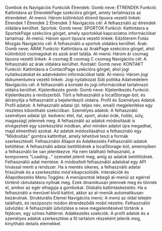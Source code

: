 Gombok és Navigációs Funkciók
Étrendek:
Gomb neve: ÉTRENDEK
Funkció: Kattintásra az ÉtrendekPage szekcióra görget, amely tartalmazza az étrendeket.
Al-menü: Három különböző étrend típusra vezető linkek:
Étrendek 1
Étrendek 2
Étrendek 3
Navigációs cél: A felhasználó az étrendek oldalára kerülhet.
Sportok:
Gomb neve: SPORTOK
Funkció: Kattintásra a SportokPage szekcióra görget, amely sportokkal kapcsolatos információkat tartalmaz.
Al-menü: Három sport típusra vezető linkek:
Edzőterem
Futás
Mozgás
Navigációs cél: A felhasználó a sportok oldalára kerülhet.
Árak:
Gomb neve: ÁRAK
Funkció: Kattintásra az ArakPage szekcióra görget, ahol különböző csomagokat és azok árait találja.
Al-menü: Három ár csomag típusra vezető linkek:
A csomag
B csomag
C csomag
Navigációs cél: A felhasználó az árak oldalára kerülhet.
Kontakt:
Gomb neve: KONTAKT
Funkció: Kattintásra a ContactPage szekcióra görget, ahol jogi nyilatkozatokat és adatvédelmi információkat talál.
Al-menü: Három jogi dokumentumra vezető linkek:
Jogi nyilatkozat
Süti politika
Adatvédelem
Navigációs cél: A felhasználó a kontakt és jogi információkat tartalmazó oldalra kerülhet.
Kijelentkezés gomb:
Gomb neve: Kijelentkezés
Funkció: Kijelentkezés a rendszerből. Törli a felhasználót a localStorage-ból, és átirányítja a felhasználót a bejelentkező oldalra.
Profil és Személyes Adatok
Profil adatok:
A felhasználó adatai (pl. teljes név, email) megjelenítése egy részletes kibontható szekcióban.
Személyes adatok:
A felhasználó személyes adatai (pl. kedvenc étel, ital, sport, alvási órák, hobbi, súly, magasság) jelennek meg.
A felhasználó az adatok módosítását is elvégezheti egy szerkesztési módban, ahol minden adatot újra megadhat, majd elmentheti azokat.
Az adatok módosításához a felhasználó egy "Módosítás" gombra kattinthat, amely lehetővé teszi a formák szerkesztését.
Felhasználói Állapot és Adatkezelés
Felhasználói adatok betöltése:
A felhasználó adatai betöltődnek a localStorage-ból, amennyiben a felhasználó be van jelentkezve. Ha nem található felhasználó, a komponens "Loading..." üzenetet jelenít meg, amíg az adatok betöltődnek.
Felhasználói adat mentése:
A módosított felhasználói adatokat egy API hívással menti a rendszer. Ha a mentés sikeres, a felhasználó adatai frissülnek és a szerkesztési mód kikapcsolódik.
Interakciók és Állapotkezelés
Menu Toggles:
A menüpontok lebegő al-menüi az egérrel történő rámutatásra nyílnak meg. Ezek dinamikusan jelennek meg és tűnnek el, amikor az egér elhagyja a gombokat.
Globális kattintáskezelés:
Ha a felhasználó a menüvel kívül kattint, akkor az al-menük automatikusan bezárulnak.
Strukturális Elemei
Navigációs menü:
A menü az oldal tetején található, és reszponzív módon átrendeződik mobil nézetre.
Felhasználói üdvözlés:
A felhasználó üdvözlése a neve megjelenítésével történik a fejlécen, egy színes háttérrel.
Adatkezelés szekciók:
A profil adatok és a személyes adatok szerkesztése a fő tartalom részeként jelenik meg, kinyitható details elemekkel.

